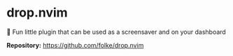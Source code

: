 # drop.nvim

🍁 Fun little plugin that can be used as a screensaver and on your dashboard

**Repository:** <https://github.com/folke/drop.nvim>
